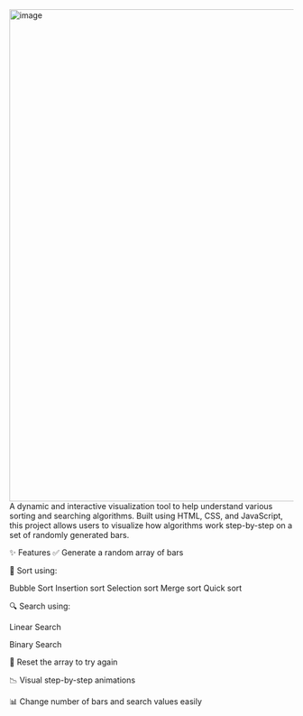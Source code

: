 
<img width="1545" height="872" alt="image" src="https://github.com/user-attachments/assets/b4390d96-af51-4dfe-bc5b-2f727b6ca61a" />
A dynamic and interactive visualization tool to help understand various sorting and searching algorithms. Built using HTML, CSS, and JavaScript, this project allows users to visualize how algorithms work step-by-step on a set of randomly generated bars.


✨ Features
✅ Generate a random array of bars

🔄 Sort using:

Bubble Sort 
Insertion sort
Selection sort
Merge sort
Quick sort


🔍 Search using:

Linear Search

Binary Search

🔁 Reset the array to try again

📉 Visual step-by-step animations

📊 Change number of bars and search values easily
